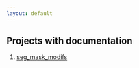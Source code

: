 ```yaml
---
layout: default
---
```


<!-- TODO: add projects in a table format with github links and documentations -->

## Projects with documentation

1. [seg_mask_modifs](seg_mask_modifs.html)
